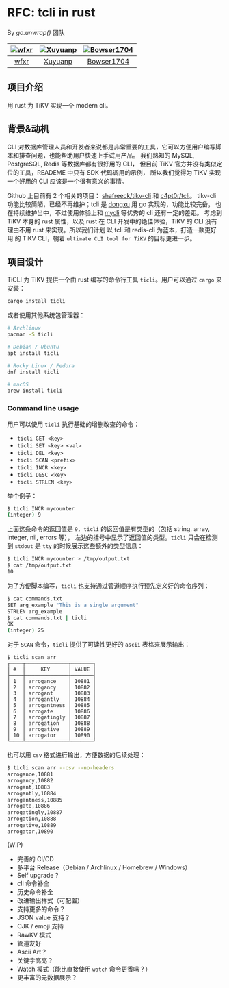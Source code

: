 # RFC: tcli in rust

By *go.unwrap()* 团队

| [![wfxr](https://avatars1.githubusercontent.com/u/6105425?s=72)](https://github.com/wfxr) | [![Xuyuanp](https://avatars.githubusercontent.com/u/2245664?s=72)](https://github.com/xuyuanp) | [![Bowser1704](https://avatars.githubusercontent.com/u/43539191?s=72)](https://github.com/Bowser1704) |
| :---:                                                                                     | :---:                                                                                          | :---:                                                                                                 |
| [wfxr](https://github.com/wfxr)                                                           | [Xuyuanp](https://github.com/xuyuanp)                                                          | [Bowser1704](https://github.com/Bowser1704)                                                           |

## 项目介绍

用 rust 为 TiKV 实现一个 modern cli。

## 背景&动机

CLI 对数据库管理人员和开发者来说都是非常重要的工具，它可以方便用户编写脚本和排查问题，也能帮助用户快速上手试用产品。
我们熟知的 MySQL, PostgreSQL, Redis 等数据库都有很好用的 CLI，
但目前 TiKV 官方并没有类似定位的工具，READEME 中只有 SDK 代码调用的示例，
所以我们觉得为 TiKV 实现一个好用的 CLI 应该是一个很有意义的事情。

Github 上目前有 2 个相关的项目：
[shafreeck/tikv-cli](https://github.com/shafreeck/tikv-cli) 和 [c4pt0r/tcli](https://github.com/c4pt0r/tcli)。
tikv-cli 功能比较简陋，已经不再维护；tcli 是 [dongxu](https://github.com/c4pt0r) 用 go 实现的，功能比较完备，
也在持续维护当中，不过使用体验上和 [mycli](https://github.com/dbcli/mycli) 等优秀的 cli 还有一定的差距。
考虑到 TiKV 本身的 rust 属性，以及 rust 在 CLI 开发中的绝佳体验，TiKV 的 CLI 没有理由不用 rust 来实现。所以我们计划
以 tcli 和 redis-cli 为蓝本，打造一款更好用 的 TiKV CLI，朝着 `ultimate CLI tool for TiKV` 的目标更进一步。

## 项目设计

TiCLI 为 TiKV 提供一个由 rust 编写的命令行工具 `ticli`。用户可以通过 `cargo` 来安装：

```sh
cargo install ticli
```

或者使用其他系统包管理器：

```sh
# Archlinux
pacman -S ticli

# Debian / Ubuntu
apt install ticli

# Rocky Linux / Fedora
dnf install ticli

# macOS
brew install ticli
```

### Command line usage

用户可以使用 `ticli` 执行基础的增删改查的命令：

- `ticli GET <key>`
- `ticli SET <key> <val>`
- `ticli DEL <key>`
- `ticli SCAN <prefix>`
- `ticli INCR <key>`
- `ticli DESC <key>`
- `ticli STRLEN <key>`

举个例子：

```sh
$ ticli INCR mycounter
(integer) 9
```

上面这条命令的返回值是 `9`，`ticli` 的返回值是有类型的（包括 string, array, integer, nil, errors 等），
左边的括号中显示了返回值的类型。`ticli` 只会在检测到 `stdout` 是 `tty` 的时候展示这些额外的类型信息：

```sh
$ ticli INCR mycounter > /tmp/output.txt
$ cat /tmp/output.txt
10
```

为了方便脚本编写，`ticli` 也支持通过管道顺序执行预先定义好的命令序列：

```sh
$ cat commands.txt
SET arg_example "This is a single argument"
STRLEN arg_example
$ cat commands.txt | ticli
OK
(integer) 25
```

对于 `SCAN` 命令，`ticli` 提供了可读性更好的 `ascii` 表格来展示输出：

```
$ ticli scan arr
┌────┬──────────────┬───────┐
│ #  │     KEY      │ VALUE │
├────┼──────────────┼───────┤
│ 1  │ arrogance    │ 10881 │
│ 2  │ arrogancy    │ 10882 │
│ 3  │ arrogant     │ 10883 │
│ 4  │ arrogantly   │ 10884 │
│ 5  │ arrogantness │ 10885 │
│ 6  │ arrogate     │ 10886 │
│ 7  │ arrogatingly │ 10887 │
│ 8  │ arrogation   │ 10888 │
│ 9  │ arrogative   │ 10889 │
│ 10 │ arrogator    │ 10890 │
└────┴──────────────┴───────┘
```

也可以用 `csv` 格式进行输出，方便数据的后续处理：
```sh
$ ticli scan arr --csv --no-headers
arrogance,10881
arrogancy,10882
arrogant,10883
arrogantly,10884
arrogantness,10885
arrogate,10886
arrogatingly,10887
arrogation,10888
arrogative,10889
arrogator,10890
```

(WIP)

- 完善的 CI/CD
- 多平台 Release（Debian / Archlinux / Homebrew / Windows）
- Self upgrade ?
- cli 命令补全
- 历史命令补全
- 改进输出样式（可配置）
- 支持更多的命令？
- JSON value 支持？
- CJK / emoji 支持
- RawKV 模式
- 管道友好
- Ascii Art？
- 关键字高亮？
- Watch 模式（能比直接使用 `watch` 命令更香吗？）
- 更丰富的元数据展示？
